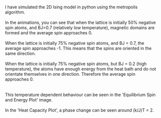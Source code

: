 I have simulated the 2D Ising model in python using the metropolis algorithm.<br/><br/>
In the animations, you can see that when the lattice is initially 50% negative spin atoms, and BJ=0.7 (relatively low temperature), magnetic domains are formed and the average spin approaches 0.<br/><br/>
When the lattice is initially 75% negative spin atoms, and BJ = 0.7, the average spin approaches -1. This means that the spins are oriented in the same direction.<br/><br/>
When the lattice is initially 75% negative spin atoms, but BJ = 0.2 (high temperature), the atoms have enough energy from the heat bath and do not orientate themselves in one direction. Therefore the average spin approaches 0.<br/><br/><br/>
This temperature dependent behaviour can be seen in the 'Equilibrium Spin and Energy Plot' image.<br/><br/>
In the 'Heat Capacity Plot', a phase change can be seen around (k/J)T = 2.
